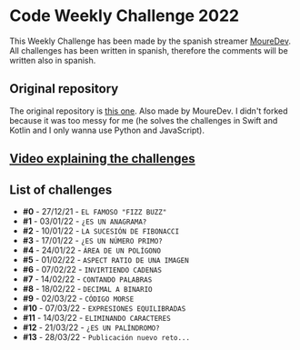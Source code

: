 # Code Weekly Challenge 2022
This Weekly Challenge has been made by the spanish streamer [MoureDev](https://mouredev.com/).
All challenges has been written in spanish, therefore the comments will be written also in spanish.

## Original repository
The original repository is [this one](https://github.com/mouredev/Weekly-Challenge-2022-Kotlin). Also made by MoureDev. I didn't forked because it was too messy for me (he solves the challenges in Swift and Kotlin and I only wanna use Python and JavaScript).

## [Video explaining the challenges](https://youtu.be/14v4IINunvY)

## List of challenges
* **#0** - 27/12/21 - `EL FAMOSO "FIZZ BUZZ"`
* **#1** - 03/01/22 - `¿ES UN ANAGRAMA?`
* **#2** - 10/01/22 - `LA SUCESIÓN DE FIBONACCI`
* **#3** - 17/01/22 - `¿ES UN NÚMERO PRIMO?`
* **#4** - 24/01/22 - `ÁREA DE UN POLÍGONO`
* **#5** - 01/02/22 - `ASPECT RATIO DE UNA IMAGEN`
* **#6** - 07/02/22 - `INVIRTIENDO CADENAS`
* **#7** - 14/02/22 - `CONTANDO PALABRAS`
* **#8** - 18/02/22 - `DECIMAL A BINARIO`
* **#9** - 02/03/22 - `CÓDIGO MORSE`
* **#10** - 07/03/22 - `EXPRESIONES EQUILIBRADAS`
* **#11** - 14/03/22 - `ELIMINANDO CARACTERES`
* **#12** - 21/03/22 - `¿ES UN PALÍNDROMO?`
* **#13** - 28/03/22 - `Publicación nuevo reto...`
